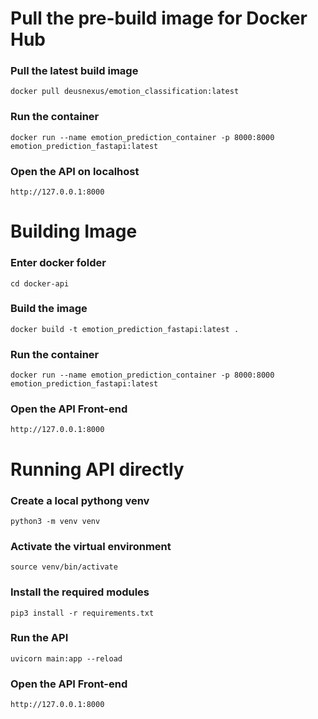 # Pull the pre-build image for Docker Hub
### Pull the latest build image
`docker pull deusnexus/emotion_classification:latest`
### Run the container
`docker run --name emotion_prediction_container -p 8000:8000 emotion_prediction_fastapi:latest`
### Open the API on localhost
`http://127.0.0.1:8000`

# Building Image
### Enter docker folder
`cd docker-api`
### Build the image
`docker build -t emotion_prediction_fastapi:latest .`
### Run the container
`docker run --name emotion_prediction_container -p 8000:8000 emotion_prediction_fastapi:latest`
### Open the API Front-end
`http://127.0.0.1:8000`

# Running API directly
### Create a local pythong venv
`python3 -m venv venv`
### Activate the virtual environment
`source venv/bin/activate`
### Install the required modules
`pip3 install -r requirements.txt`
### Run the API 
`uvicorn main:app --reload`
### Open the API Front-end
`http://127.0.0.1:8000`
